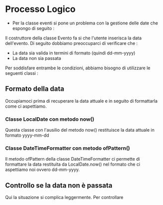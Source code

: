 # Processo Logico

- Per la classe eventi si pone un problema con la gestione delle date che espongo di seguito :

Il costruttore della classe Evento fa si che l'utente inserisca la data dell'evento. Di seguito dobbiamo preoccuparci di verificare che :

- La data sia valida in termini di formato (quindi dd-mm-yyyy)
- La data non sia passata

Per soddisfare entrambe le condizioni, abbiamo bisogno di utilizzare le seguenti classi :

## Formato della data
Occupiamoci prima di recuperare la data attuale e in seguito di formattarla come ci aspettiamo.

### Classe LocalDate con metodo now()
Questa classe con l'ausilio del metodo now() restituisce la data attuale in formato yyyy-mm-dd

### Classe DateTimeFormatter con metodo ofPattern()
Il metodo ofPattern della classe DateTimeFormatter ci permette di formattare la data restituita da LocalDate.now() nel formato che ci aspettiamo noi ovvero dd-mm-yyyy.


## Controllo se la data non è passata
Qui la situazione si complica leggermente. Per controllare



